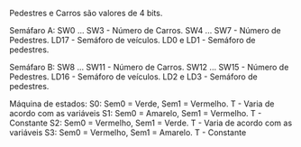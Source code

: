 Pedestres e Carros são valores de 4 bits.

Semáfaro A:
SW0 ... SW3   - Número de Carros.
SW4 ... SW7   - Número de Pedestres.
LD17        - Semáforo de veículos.
LD0 e LD1   - Semáforo de pedestres.

Semáfaro B:
SW8 ... SW11   - Número de Carros.
SW12 ... SW15   - Número de Pedestres.
LD16        - Semáforo de veículos.
LD2 e LD3   - Semáforo de pedestres.

Máquina de estados:
S0: Sem0 = Verde,       Sem1 = Vermelho.    T - Varia de acordo com as variáveis
S1: Sem0 = Amarelo,     Sem1 = Vermelho.    T - Constante
S2: Sem0 = Vermelho,    Sem1 = Verde.       T - Varia de acordo com as variáveis
S3: Sem0 = Vermelho,    Sem1 = Amarelo.     T - Constante